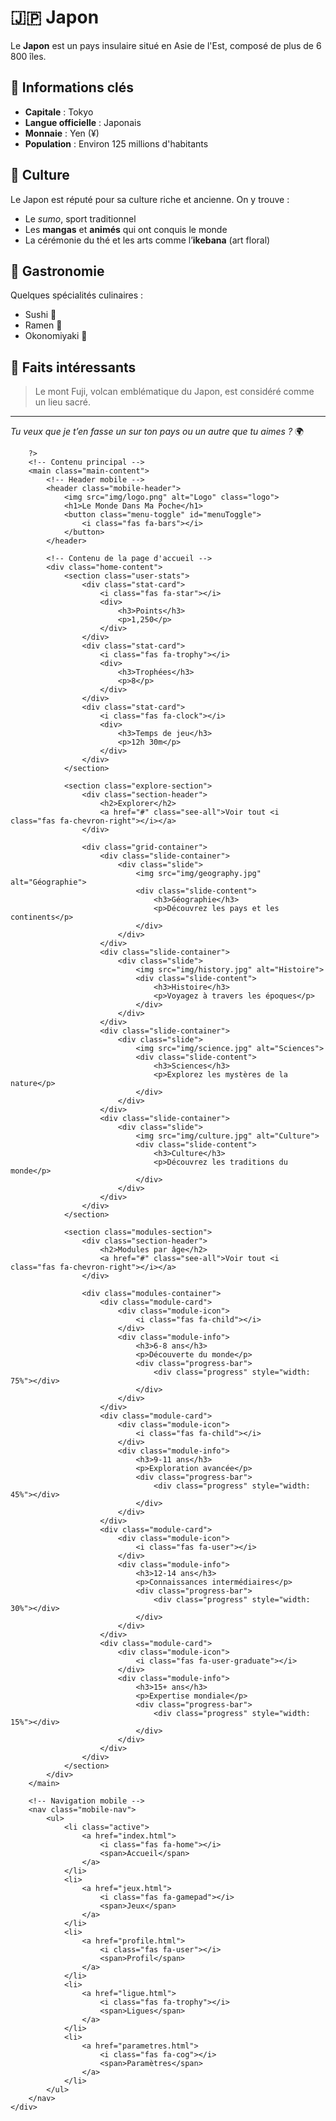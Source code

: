 # 🇯🇵 Japon

Le **Japon** est un pays insulaire situé en Asie de l'Est, composé de plus de 6 800 îles.

## 📍 Informations clés

- **Capitale** : Tokyo  
- **Langue officielle** : Japonais  
- **Monnaie** : Yen (¥)  
- **Population** : Environ 125 millions d'habitants

## 🌸 Culture

Le Japon est réputé pour sa culture riche et ancienne. On y trouve :

- Le *sumo*, sport traditionnel
- Les **mangas** et **animés** qui ont conquis le monde
- La cérémonie du thé et les arts comme l’**ikebana** (art floral)

## 🍣 Gastronomie

Quelques spécialités culinaires :

- Sushi 🍣
- Ramen 🍜
- Okonomiyaki 🥘

## 🌋 Faits intéressants

> Le mont Fuji, volcan emblématique du Japon, est considéré comme un lieu sacré.

---

_Tu veux que je t’en fasse un sur ton pays ou un autre que tu aimes ?_ 🌍


        ?>
        <!-- Contenu principal -->
        <main class="main-content">
            <!-- Header mobile -->
            <header class="mobile-header">
                <img src="img/logo.png" alt="Logo" class="logo">
                <h1>Le Monde Dans Ma Poche</h1>
                <button class="menu-toggle" id="menuToggle">
                    <i class="fas fa-bars"></i>
                </button>
            </header>

            <!-- Contenu de la page d'accueil -->
            <div class="home-content">
                <section class="user-stats">
                    <div class="stat-card">
                        <i class="fas fa-star"></i>
                        <div>
                            <h3>Points</h3>
                            <p>1,250</p>
                        </div>
                    </div>
                    <div class="stat-card">
                        <i class="fas fa-trophy"></i>
                        <div>
                            <h3>Trophées</h3>
                            <p>8</p>
                        </div>
                    </div>
                    <div class="stat-card">
                        <i class="fas fa-clock"></i>
                        <div>
                            <h3>Temps de jeu</h3>
                            <p>12h 30m</p>
                        </div>
                    </div>
                </section>

                <section class="explore-section">
                    <div class="section-header">
                        <h2>Explorer</h2>
                        <a href="#" class="see-all">Voir tout <i class="fas fa-chevron-right"></i></a>
                    </div>
                    
                    <div class="grid-container">
                        <div class="slide-container">
                            <div class="slide">
                                <img src="img/geography.jpg" alt="Géographie">
                                <div class="slide-content">
                                    <h3>Géographie</h3>
                                    <p>Découvrez les pays et les continents</p>
                                </div>
                            </div>
                        </div>
                        <div class="slide-container">
                            <div class="slide">
                                <img src="img/history.jpg" alt="Histoire">
                                <div class="slide-content">
                                    <h3>Histoire</h3>
                                    <p>Voyagez à travers les époques</p>
                                </div>
                            </div>
                        </div>
                        <div class="slide-container">
                            <div class="slide">
                                <img src="img/science.jpg" alt="Sciences">
                                <div class="slide-content">
                                    <h3>Sciences</h3>
                                    <p>Explorez les mystères de la nature</p>
                                </div>
                            </div>
                        </div>
                        <div class="slide-container">
                            <div class="slide">
                                <img src="img/culture.jpg" alt="Culture">
                                <div class="slide-content">
                                    <h3>Culture</h3>
                                    <p>Découvrez les traditions du monde</p>
                                </div>
                            </div>
                        </div>
                    </div>
                </section>

                <section class="modules-section">
                    <div class="section-header">
                        <h2>Modules par âge</h2>
                        <a href="#" class="see-all">Voir tout <i class="fas fa-chevron-right"></i></a>
                    </div>
                    
                    <div class="modules-container">
                        <div class="module-card">
                            <div class="module-icon">
                                <i class="fas fa-child"></i>
                            </div>
                            <div class="module-info">
                                <h3>6-8 ans</h3>
                                <p>Découverte du monde</p>
                                <div class="progress-bar">
                                    <div class="progress" style="width: 75%"></div>
                                </div>
                            </div>
                        </div>
                        <div class="module-card">
                            <div class="module-icon">
                                <i class="fas fa-child"></i>
                            </div>
                            <div class="module-info">
                                <h3>9-11 ans</h3>
                                <p>Exploration avancée</p>
                                <div class="progress-bar">
                                    <div class="progress" style="width: 45%"></div>
                                </div>
                            </div>
                        </div>
                        <div class="module-card">
                            <div class="module-icon">
                                <i class="fas fa-user"></i>
                            </div>
                            <div class="module-info">
                                <h3>12-14 ans</h3>
                                <p>Connaissances intermédiaires</p>
                                <div class="progress-bar">
                                    <div class="progress" style="width: 30%"></div>
                                </div>
                            </div>
                        </div>
                        <div class="module-card">
                            <div class="module-icon">
                                <i class="fas fa-user-graduate"></i>
                            </div>
                            <div class="module-info">
                                <h3>15+ ans</h3>
                                <p>Expertise mondiale</p>
                                <div class="progress-bar">
                                    <div class="progress" style="width: 15%"></div>
                                </div>
                            </div>
                        </div>
                    </div>
                </section>
            </div>
        </main>

        <!-- Navigation mobile -->
        <nav class="mobile-nav">
            <ul>
                <li class="active">
                    <a href="index.html">
                        <i class="fas fa-home"></i>
                        <span>Accueil</span>
                    </a>
                </li>
                <li>
                    <a href="jeux.html">
                        <i class="fas fa-gamepad"></i>
                        <span>Jeux</span>
                    </a>
                </li>
                <li>
                    <a href="profile.html">
                        <i class="fas fa-user"></i>
                        <span>Profil</span>
                    </a>
                </li>
                <li>
                    <a href="ligue.html">
                        <i class="fas fa-trophy"></i>
                        <span>Ligues</span>
                    </a>
                </li>
                <li>
                    <a href="parametres.html">
                        <i class="fas fa-cog"></i>
                        <span>Paramètres</span>
                    </a>
                </li>
            </ul>
        </nav>
    </div>